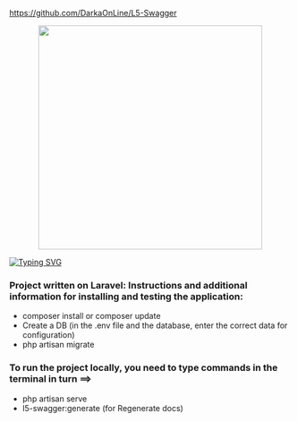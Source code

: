 https://github.com/DarkaOnLine/L5-Swagger

<p align="center"><a href="https://laravel.com" target="_blank"><img src="https://raw.githubusercontent.com/laravel/art/master/logo-lockup/5%20SVG/2%20CMYK/1%20Full%20Color/laravel-logolockup-cmyk-red.svg" width="400"></a></p>
<p align="center">
</p>
<a href="https://git.io/typing-svg"><img src="https://readme-typing-svg.herokuapp.com?font=Fira+Code&size=30&pause=1000&center=true&vCenter=true&multiline=true&width=1080&height=160&lines=I+welcome+everyone!+My+name+is+Rinat.+;I+am+engaged+in+web+development+of+back-end+applications+and;websites+and+a+little+front-end." alt="Typing SVG" /></a>

### Project written on Laravel: Instructions and additional information for installing and testing the application:
* composer install or composer update
* Create a DB (in the .env file and the database, enter the correct data for configuration)
* php artisan migrate

### To run the project locally, you need to type commands in the terminal in turn ==>
* php artisan serve
*  l5-swagger:generate (for Regenerate docs) 
